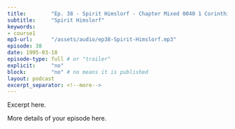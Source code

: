 ```yaml
---
title:        "Ep. 38 - Spirit Himslorf - Chapter Mixed 0040 1 Corinthians 1418 I Thank My God I Speak With Tongues Mor"
subtitle:     "Spirit Himslorf"
keywords:
- course1
mp3-url:      "/assets/audio/ep38-Spirit-Himslorf.mp3"
episode: 38
date: 1995-03-18
episode-type: full # or "trailer"
explicit:     "no"
block:        "no" # no means it is published
layout: podcast
excerpt_separator: <!--more-->
---
```

Excerpt here.
<!--more-->

More details of your episode here.
